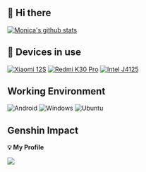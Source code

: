 ## 👋 Hi there

[![Monica's github stats](https://github-readme-stats.vercel.app/api?username=hyperlyp&show_icons=true&theme=onedark)](https://github.com/hyperlyp)

## 📱 Devices in use
[![Xiaomi 12S](https://img.shields.io/badge/Xiaomi%2012S-fd4900?style=flat-square&logo=xiaomi&logoColor=ffffff)](https://www.mi.com/mi12s)
[![Redmi K30 Pro](https://img.shields.io/badge/Redmi%20K30%20Pro-fd4900?style=flat-square&logo=xiaomi&logoColor=ffffff)](https://www.mi.com/redmik30pro)
[![Intel J4125](https://img.shields.io/badge/Intel%20J4125-246AB5?style=flat-square&logo=Intel&logoColor=ffffff)](https://ark.intel.com/content/www/cn/zh/ark/products/197305/intel-celeron-processor-j4125-4m-cache-up-to-2-70-ghz.html)

## Working Environment
![Android](https://img.shields.io/badge/-Android-3ddc84?style=flat-square&logo=android&logoColor=fff)
![Windows](https://img.shields.io/badge/Windows-00adef?style=flat-square&logo=windows&logoColor=ffffff)
![Ubuntu](https://img.shields.io/badge/Ubuntu-dd4814?style=flat-square&logo=ubuntu&logoColor=ffffff)

## Genshin Impact
**💡 My Profile**

![](https://genshin-card.himiku.com/54/288304057.png)
